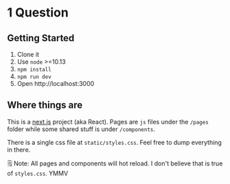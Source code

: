 # 1 Question

## Getting Started

1. Clone it
2. Use `node` >=10.13
3. `npm install`
4. `npm run dev`
5. Open http://localhost:3000


## Where things are

This is a [next.js](https://nextjs.org) project (aka React). Pages are `js`
files under the `/pages` folder while some shared stuff is under `/components`.

There is a single css file at `static/styles.css`. Feel free to dump everything
in there.

🗒️ Note: All pages and components will hot reload. I don't believe that is true
of `styles.css`. YMMV
